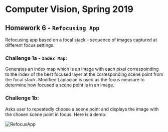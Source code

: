 # Computer Vision, Spring 2019
## Homework 6 - `Refocusing App`
Refocusing app based on a focal stack - sequence of images captured at different focus settings.
### Challenge 1a - `Index Map`:
Generates an index map which is an image with each pixel correspoinding to the index of the best focused layer at the corresponding scene point from the focal stack. Modified Laplacian is used as the focus measure to determine how focused a scene point is in an image.

### Challenge 1b:
Asks user to repeatedly choose a scene point and displays the image with the chosen scene point in focus. Here is a demo:

![RefocusApp](RefocusingApp.gif?raw=true "RefocusApp")
